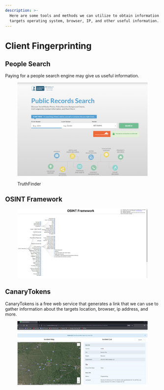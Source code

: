 ```yaml
---
description: >-
  Here are some tools and methods we can utilize to obtain information about our
  targets operating system, browser, IP, and other useful information.
---
```


# Client Fingerprinting



## People Search

Paying for a people search engine may give us useful information.

<figure><img src="../../.gitbook/assets/Screenshot 2023-10-04 205614 (1).png" alt=""><figcaption><p>TruthFinder</p></figcaption></figure>



## OSINT Framework

<figure><img src="../../.gitbook/assets/Screenshot 2023-10-04 205748.png" alt=""><figcaption></figcaption></figure>



## CanaryTokens

CanaryTokens is a free web service that generates a link that we can use to gather information about the targets location, browser, ip address, and more.

<figure><img src="../../.gitbook/assets/Screenshot 2023-10-04 205858 (1).png" alt=""><figcaption></figcaption></figure>
